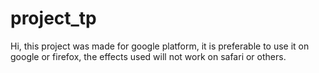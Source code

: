 # project_tp
  Hi, this project was made for google platform, it is preferable to use it on google or firefox,
  the effects used will not work on safari or others.
